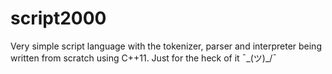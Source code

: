 # script2000

Very simple script language with the tokenizer, parser and interpreter being written from scratch using C++11. Just for the heck of it ¯\_(ツ)_/¯
